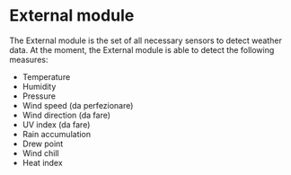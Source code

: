 # External module

The External module is the set of all necessary sensors to detect weather data. At the moment, the External module is able to detect the following measures:
- Temperature 
- Humidity
- Pressure
- Wind speed (da perfezionare)
- Wind direction (da fare)
- UV index (da fare)
- Rain accumulation
- Drew point
- Wind chill
- Heat index
